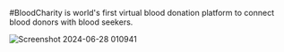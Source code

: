 #BloodCharity is world's first virtual blood donation platform to connect blood donors with blood seekers.

![Screenshot 2024-06-28 010941](https://github.com/IhebZanina/bloodcharity/assets/74963446/571e0bd5-de13-406c-bb64-3cf00ae73798)
